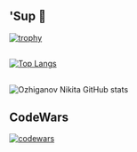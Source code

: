 ## 'Sup 👋
[![trophy](https://github-profile-trophy.vercel.app/?username=variableni&theme=onedark)](https://github.com/ryo-ma/github-profile-trophy)

##
[![Top Langs](https://github-readme-stats.vercel.app/api/top-langs/?username=variableni&layout=compact)](https://github.com/variableni/github-readme-stats)

##
![Ozhiganov Nikita GitHub stats](https://github-readme-stats.vercel.app/api?username=variableni&show_icons=true&theme=radical)

## CodeWars
[![codewars](https://www.codewars.com/users/VariableNi/badges/large)](https://www.codewars.com/users/VariableNi)   
